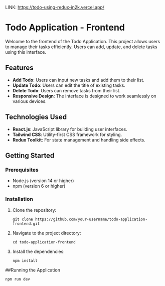 LINK: https://todo-using-redux-in2k.vercel.app/

# Todo Application - Frontend

Welcome to the frontend of the Todo Application. This project allows users to manage their tasks efficiently. Users can add, update, and delete tasks using this interface.

## Features

- **Add Todo**: Users can input new tasks and add them to their list.
- **Update Todo**: Users can edit the title of existing tasks.
- **Delete Todo**: Users can remove tasks from their list.
- **Responsive Design**: The interface is designed to work seamlessly on various devices.

## Technologies Used

- **React.js**: JavaScript library for building user interfaces.
- **Tailwind CSS**: Utility-first CSS framework for styling.
- **Redux Toolkit**: For state management and handling side effects.

## Getting Started

### Prerequisites

- Node.js (version 14 or higher)
- npm (version 6 or higher)

### Installation

1. Clone the repository:

   ```window
   git clone https://github.com/your-username/todo-application-frontend.git
   ```
2. Navigate to the project directory:
   
   ```window
   cd todo-application-frontend
   ```
3. Install the dependencies:

   ```window
   npm install
   ```
   
##Running the Application
```
npm run dev
```


   
